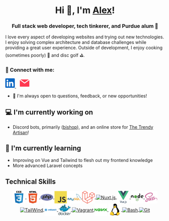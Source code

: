 <h1 align="center">Hi 👋, I'm <a href="https://www.alexriley.me/" target="_blank" rel="noreferrer">Alex</a>!</h1>
<h3 align="center">Full stack web developer, tech tinkerer, and Purdue alum 🚂</h3>

I love every aspect of developing websites and trying out new technologies. I enjoy solving complex architecture and database challenges while providing a great user experience. Outside of development, I enjoy cooking (sometimes poorly) 🍳 and disc golf ⛳. 

### 🤝 Connect with me:
<a href="https://www.linkedin.com/in/alexriley1223" target="_blank" rel="noreferrer">
  <img src="https://raw.githubusercontent.com/alexriley1223/alexriley1223/main/images/linkedin.svg" alt="Alex Riley - LinkedIn" width="30px"/>
</a>
<a>&nbsp;&nbsp;</a>
<a href="mailto:alexriley1223@gmail.com">
  <img src="https://raw.githubusercontent.com/alexriley1223/alexriley1223/main/images/email.svg" alt="Alex Riley - Email" width="30px"/>
</a>

- 💬 I'm always open to questions, feedback, or new opportunities!

## 💻 I'm currently working on
- Discord bots, primarily (<a href="https://github.com/alexriley1223/bishop" target="_blank" rel="noreferrer">bishop</a>), and an online store for <a href="https://www.thetrendyartisan.com/" target="_blank" rel="noreferrer">The Trendy Artisan</a>!

## 🧠 I'm currently learning
- Improving on Vue and Tailwind to flesh out my frontend knowledge
- More advanced Laravel concepts

## Technical Skills

<div align="center">
<a href="https://www.w3schools.com/css/" target="blank">
<img align="center" src="https://raw.githubusercontent.com/devicons/devicon/master/icons/css3/css3-original-wordmark.svg" alt="Css3" height="40" width="40" />
</a>
<a href="https://www.w3.org/html/" target="blank">
<img align="center" src="https://raw.githubusercontent.com/devicons/devicon/master/icons/html5/html5-original-wordmark.svg" alt="Html5" height="40" width="40" />
</a>
<a href="https://www.php.net" target="blank">
<img align="center" src="https://raw.githubusercontent.com/devicons/devicon/master/icons/php/php-original.svg" alt="PHP" height="40" width="40" />
</a>
<a href="https://developer.mozilla.org/en-US/docs/Web/JavaScript" target="blank">
<img align="center" src="https://raw.githubusercontent.com/devicons/devicon/master/icons/javascript/javascript-original.svg" alt="JavaScript" height="40" width="40" />
</a>
<a href="https://www.mysql.com/" target="blank">
<img align="center" src="https://raw.githubusercontent.com/devicons/devicon/master/icons/mysql/mysql-original-wordmark.svg" alt="MySQL" height="40" width="40" />
</a>
  
<a href="https://laravel.com/" target="blank">
<img align="center" src="https://raw.githubusercontent.com/devicons/devicon/master/icons/laravel/laravel-original.svg" alt="Laravel" height="40" width="40" />
</a>
<a href="https://nuxtjs.org/" target="blank">
<img align="center" src="https://www.vectorlogo.zone/logos/nuxtjs/nuxtjs-icon.svg" alt="Nuxt.js" height="40" width="40" />
</a>

<a href="https://vuejs.org/" target="blank">
<img align="center" src="https://raw.githubusercontent.com/devicons/devicon/master/icons/vuejs/vuejs-original-wordmark.svg" alt="Vue" height="40" width="40" />
</a>
<a href="https://nodejs.org" target="blank">
<img align="center" src="https://raw.githubusercontent.com/devicons/devicon/master/icons/nodejs/nodejs-original-wordmark.svg" alt="Node.js" height="40" width="40" />
</a>
<a href="https://sass-lang.com" target="blank">
<img align="center" src="https://raw.githubusercontent.com/devicons/devicon/master/icons/sass/sass-original.svg" alt="Sass" height="40" width="40" />
</a>
<a href="https://tailwindcss.com/" target="blank">
<img align="center" src="https://www.vectorlogo.zone/logos/tailwindcss/tailwindcss-icon.svg" alt="TailWind" height="40" width="40" />
</a>
  
<a href="https://webpack.js.org" target="blank">
<img align="center" src="https://raw.githubusercontent.com/devicons/devicon/d00d0969292a6569d45b06d3f350f463a0107b0d/icons/webpack/webpack-original-wordmark.svg" alt="Webpack" height="40" width="40" />
</a>

<a href="https://www.docker.com/" target="blank">
<img align="center" src="https://raw.githubusercontent.com/devicons/devicon/master/icons/docker/docker-original-wordmark.svg" alt="Docker" height="40" width="40" />
</a>
<a href="https://www.vagrantup.com/" target="blank">
<img align="center" src="https://www.vectorlogo.zone/logos/vagrantup/vagrantup-icon.svg" alt="Vagrant" height="40" width="40" />
</a>

<a href="https://www.nginx.com" target="blank">
<img align="center" src="https://raw.githubusercontent.com/devicons/devicon/master/icons/nginx/nginx-original.svg" alt="Nginx" height="40" width="40" />
</a>
<a href="https://www.linux.org/" target="blank">
<img align="center" src="https://raw.githubusercontent.com/devicons/devicon/master/icons/linux/linux-original.svg" alt="Linux" height="40" width="40" />
</a>
<a href="https://www.gnu.org/software/bash/" target="blank">
<img align="center" src="https://www.vectorlogo.zone/logos/gnu_bash/gnu_bash-icon.svg" alt="Bash" height="40" width="40" />
</a>
<a href="https://git-scm.com/" target="blank">
<img align="center" src="https://www.vectorlogo.zone/logos/git-scm/git-scm-icon.svg" alt="Git" height="40" width="40" />
</a>
</div>
<br>
